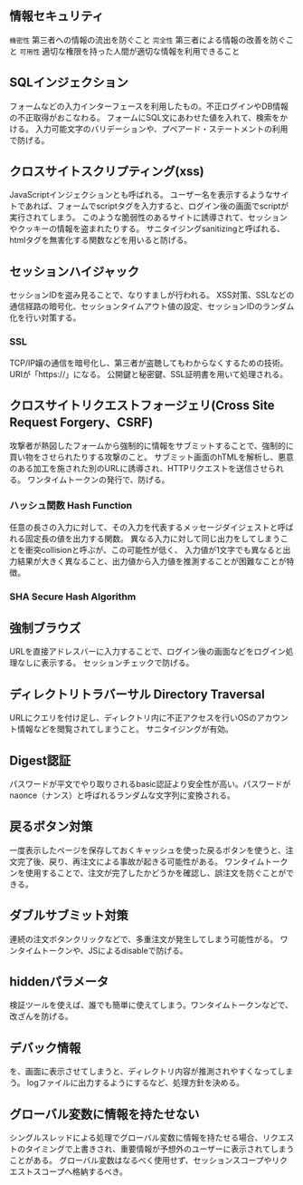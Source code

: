## 情報セキュリティ
`機密性` 第三者への情報の流出を防ぐこと
`完全性` 第三者による情報の改善を防ぐこと
`可用性` 適切な権限を持った人間が適切な情報を利用できること

## SQLインジェクション
フォームなどの入力インターフェースを利用したもの。不正ログインやDB情報の不正取得がおこなわる。
フォームにSQL文にあわせた値を入れて、検索をかける。
入力可能文字のバリデーションや、プペアード・ステートメントの利用で防げる。

## クロスサイトスクリプティング(xss)
JavaScriptインジェクションとも呼ばれる。
ユーザー名を表示するようなサイトであれば、フォームでscriptタグを入力すると、ログイン後の画面でscriptが実行されてしまう。
このような脆弱性のあるサイトに誘導されて、セッションやクッキーの情報を盗まれたりする。
サニタイジングsanitizingと呼ばれる、htmlタグを無害化する関数などを用いると防げる。

## セッションハイジャック
セッションIDを盗み見ることで、なりすましが行われる。
XSS対策、SSLなどの通信経路の暗号化、セッションタイムアウト値の設定、セッションIDのランダム化を行い対策する。

### SSL
TCP/IP嬢の通信を暗号化し、第三者が盗聴してもわからなくするための技術。URIが「https://」になる。
公開鍵と秘密鍵、SSL証明書を用いて処理される。

## クロスサイトリクエストフォージェリ(Cross Site Request Forgery、CSRF)
攻撃者が熱図したフォームから強制的に情報をサブミットすることで、強制的に買い物をさせられたりする攻撃のこと。
サブミット画面のhTMLを解析し、悪意のある加工を施された別のURLに誘導され、HTTPリクエストを送信させられる。
ワンタイムトークンの発行で、防げる。

### ハッシュ関数 Hash Function
任意の長さの入力に対して、その入力を代表するメッセージダイジェストと呼ばれる固定長の値を出力する関数。
異なる入力に対して同じ出力をしてしまうことを衝突collisionと呼ぶが、この可能性が低く、
入力値が1文字でも異なると出力結果が大きく異なること、出力値から入力値を推測することが困難なことが特徴。

### SHA Secure Hash Algorithm

## 強制ブラウズ
URLを直接アドレスバーに入力することで、ログイン後の画面などをログイン処理なしに表示する。
セッションチェックで防げる。

## ディレクトリトラバーサル Directory Traversal
URLにクエリを付け足し、ディレクトリ内に不正アクセスを行いOSのアカウント情報などを閲覧されてしまうこと。
サニタイジングが有効。

## Digest認証
パスワードが平文でやり取りされるbasic認証より安全性が高い。パスワードがnaonce（ナンス）と呼ばれるランダムな文字列に変換される。


## 戻るボタン対策
一度表示したページを保存しておくキャッシュを使った戻るボタンを使うと、注文完了後、戻り、再注文による事故が起きる可能性がある。
ワンタイムトークンを使用することで、注文が完了したかどうかを確認し、誤注文を防ぐことができる。

## ダブルサブミット対策
連続の注文ボタンクリックなどで、多重注文が発生してしまう可能性がる。
ワンタイムトークンや、JSによるdisableで防げる。

## hiddenパラメータ
検証ツールを使えば、誰でも簡単に使えてしまう。ワンタイムトークンなどで、改ざんを防げる。

## デバック情報
を、画面に表示させてしまうと、ディレクトリ内容が推測されやすくなってしまう。
logファイルに出力するようにするなど、処理方針を決める。

## グローバル変数に情報を持たせない
シングルスレッドによる処理でグローバル変数に情報を持たせる場合、リクエストのタイミングで上書きされ、重要情報が予想外のユーザーに表示されてしまうことがある。
グローバル変数はなるべく使用せず、セッションスコープやリクエストスコープへ格納するべき。


